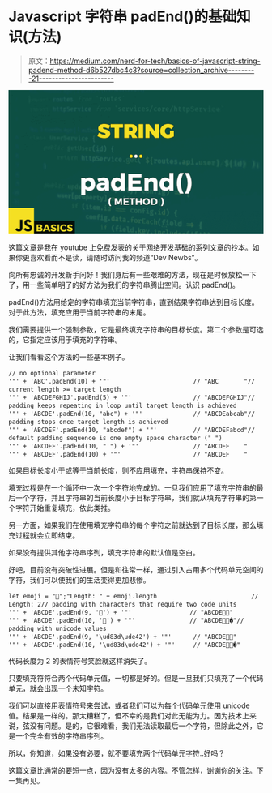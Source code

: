 # Javascript 字符串 padEnd()的基础知识(方法)

> 原文：<https://medium.com/nerd-for-tech/basics-of-javascript-string-padend-method-d6b527dbc4c3?source=collection_archive---------21----------------------->

![](img/405508f22b3d467697f3ff25acba73a9.png)

这篇文章是我在 youtube 上免费发表的关于网络开发基础的系列文章的抄本。如果你更喜欢看而不是读，请随时访问我的频道“Dev Newbs”。

向所有忠诚的开发新手问好！我们身后有一些艰难的方法，现在是时候放松一下了，用一些简单明了的好方法为我们的字符串腾出空间。认识 padEnd()。

padEnd()方法用给定的字符串填充当前字符串，直到结果字符串达到目标长度。对于此方法，填充应用于当前字符串的末尾。

我们需要提供一个强制参数，它是最终填充字符串的目标长度。第二个参数是可选的，它指定应该用于填充的字符串。

让我们看看这个方法的一些基本例子。

```
// no optional parameter
'"' + 'ABC'.padEnd(10) + '"'                       // "ABC       "// current length >= target length
'"' + 'ABCDEFGHIJ'.padEnd(5) + '"'                 // "ABCDEFGHIJ"// padding keeps repeating in loop until target length is achieved
'"' + 'ABCDE'.padEnd(10, "abc") + '"'              // "ABCDEabcab"// padding stops once target length is achieved
'"' + 'ABCDEF'.padEnd(10, "abcdef") + '"'          // "ABCDEFabcd"// default padding sequence is one empty space character (" ")
'"' + 'ABCDEF'.padEnd(10, " ") + '"'               // "ABCDEF    "
'"' + 'ABCDEF'.padEnd(10) + '"'                    // "ABCDEF    "
```

如果目标长度小于或等于当前长度，则不应用填充，字符串保持不变。

填充过程是在一个循环中一次一个字符地完成的。一旦我们应用了填充字符串的最后一个字符，并且字符串的当前长度小于目标字符串，我们就从填充字符串的第一个字符开始重复填充，依此类推。

另一方面，如果我们在使用填充字符串的每个字符之前就达到了目标长度，那么填充过程就会立即结束。

如果没有提供其他字符串序列，填充字符串的默认值是空白。

好吧，目前没有突破性进展。但是和往常一样，通过引入占用多个代码单元空间的字符，我们可以使我们的生活变得更加悲惨。

```
let emoji = "🙂";"Length: " + emoji.length                          // Length: 2// padding with characters that require two code units
'"' + 'ABCDE'.padEnd(9, '🙂') + '"'                // "ABCDE🙂🙂"
'"' + 'ABCDE'.padEnd(10, '🙂') + '"'               // "ABCDE🙂🙂�"// padding with unicode values
'"' + 'ABCDE'.padEnd(9, '\ud83d\ude42') + '"'      // "ABCDE🙂🙂"
'"' + 'ABCDE'.padEnd(10, '\ud83d\ude42') + '"'     // "ABCDE🙂🙂�"
```

代码长度为 2 的表情符号笑脸就这样消失了。

只要填充符符合两个代码单元值，一切都是好的。但是一旦我们只填充了一个代码单元，就会出现一个未知字符。

我们可以直接用表情符号来尝试，或者我们可以为每个代码单元使用 unicode 值。结果是一样的。那太糟糕了，但不幸的是我们对此无能为力。因为技术上来说，弦没有问题。是的，它很难看，我们无法读取最后一个字符，但除此之外，它是一个完全有效的字符串序列。

所以，你知道，如果没有必要，就不要填充两个代码单元字符..好吗？

这篇文章比通常的要短一点，因为没有太多的内容。不管怎样，谢谢你的关注。下一集再见。